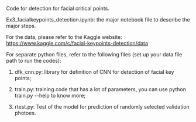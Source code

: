 

Code for detection for facial critical points. 

Ex3_facialkeypoints_detection.ipynb: the major notebook file to describe the major steps. 

For the data, please refer to the Kaggle website: https://www.kaggle.com/c/facial-keypoints-detection/data 

For separate python files, refer to the following files (set up your data file path to run the codes): 

1) dfk_cnn.py: library for definition of CNN for detection of facial key points; 

2) train.py: training code that has a lot of parameters, you can use python train.py --help to know more; 

3) rtest.py: Test of the model for prediction of randomly selected validation photoes. 


